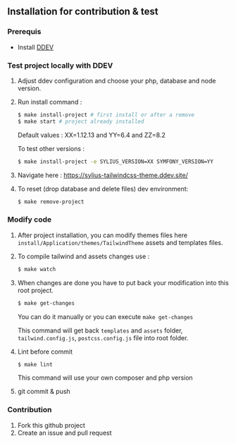## Installation for contribution & test

### Prerequis

-   Install [DDEV](https://ddev.readthedocs.io/en/stable/)

### Test project locally with DDEV

1. Adjust ddev configuration and choose your php, database and node version.

2. Run install command :

    ```bash
    $ make install-project # first install or after a remove
    $ make start # project already installed
    ```

    Default values : XX=1.12.13 and YY=6.4 and ZZ=8.2

    To test other versions :

    ```bash
    $ make install-project -e SYLIUS_VERSION=XX SYMFONY_VERSION=YY
    ```

3. Navigate here : https://sylius-tailwindcss-theme.ddev.site/

4. To reset (drop database and delete files) dev environment:

    ```bash
    $ make remove-project
    ```

### Modify code

1. After project installation, you can modify themes files here `install/Application/themes/TailwindTheme` assets and templates files.

2. To compile tailwind and assets changes use :

    ```bash
    $ make watch
    ```

3. When changes are done you have to put back your modification into this root project.

    ```bash
    $ make get-changes
    ```

    You can do it manually or you can execute `make get-changes`

    This command will get back `templates` and `assets` folder, `tailwind.config.js`, `postcss.config.js` file into root folder.

4. Lint before commit

    ```bash
    $ make lint
    ```

    This command will use your own composer and php version

5. git commit & push

### Contribution

1. Fork this github project
2. Create an issue and pull request
